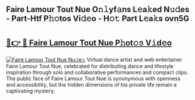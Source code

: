 ## Faire Lamour Tout Nue O𝚗𝚕yf𝚊ns L𝚎a𝚔ed N𝚞𝚍es - Part-Htf P𝚑𝚘tos Vi𝚍𝚎o - H𝚘𝚝 Part L𝚎a𝚔s ovn5G

# <h2><a href="http://kf3laf.oniu.top/?m=Faire+Lamour+Tout+Nue">🔗👉 🔴 Faire Lamour Tout Nue P𝚑ot𝚘𝚜 V𝚒d𝚎o</a></h2>

[![Faire Lamour Tout Nue Nu𝚍e𝚜](https://i.imgur.com/0qMVB7G.gif)](http://kf3laf.oniu.top/?m=Faire+Lamour+Tout+Nue)
Virtual dance artist and web entertainer Faire Lamour Tout Nue, celebrated for distributing dance and lifestyle inspiration through solo and collaborative performances and compact clips. The public face of Faire Lamour Tout Nue is synonymous with openness and accessibility, but the hidden dimensions of his private life remain a captivating mystery.  
